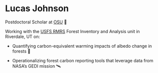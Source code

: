 # Lucas Johnson 

Postdoctoral Scholar at [OSU](https://oregonstate.edu/) 🦫

Working with the [USFS RMRS](https://research.fs.usda.gov/rmrs) Forest Inventory and Analysis unit in Riverdale, UT on: 

 - Quantifying carbon-equivalent warming impacts of albedo change in forests :evergreen_tree:

 - Operationalizing forest carbon reporting tools that leverage data from NASA’s GEDI mission 🛰️




